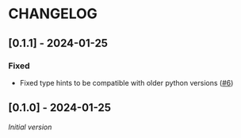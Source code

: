 # CHANGELOG

## [0.1.1] - 2024-01-25

### Fixed

- Fixed type hints to be compatible with older python versions ([#6](https://github.com/BenediktBurger/pymodaq_plugins_basler/issues/6))


## [0.1.0] - 2024-01-25

_Initial version_
